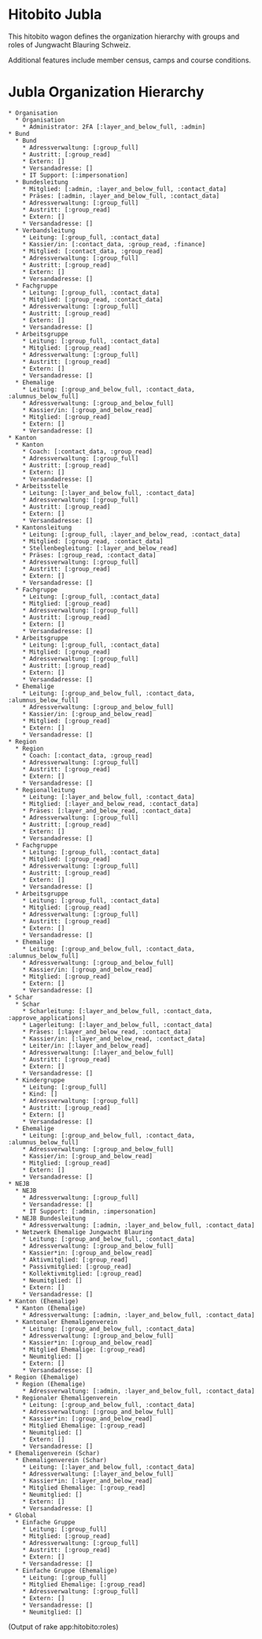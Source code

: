 # Hitobito Jubla

This hitobito wagon defines the organization hierarchy with groups and roles of Jungwacht Blauring Schweiz.

Additional features include member census, camps and course conditions.


# Jubla Organization Hierarchy

<!-- roles:start -->
    * Organisation
      * Organisation
        * Administrator: 2FA [:layer_and_below_full, :admin]
    * Bund
      * Bund
        * Adressverwaltung: [:group_full]
        * Austritt: [:group_read]
        * Extern: []
        * Versandadresse: []
        * IT Support: [:impersonation]
      * Bundesleitung
        * Mitglied: [:admin, :layer_and_below_full, :contact_data]
        * Präses: [:admin, :layer_and_below_full, :contact_data]
        * Adressverwaltung: [:group_full]
        * Austritt: [:group_read]
        * Extern: []
        * Versandadresse: []
      * Verbandsleitung
        * Leitung: [:group_full, :contact_data]
        * Kassier/in: [:contact_data, :group_read, :finance]
        * Mitglied: [:contact_data, :group_read]
        * Adressverwaltung: [:group_full]
        * Austritt: [:group_read]
        * Extern: []
        * Versandadresse: []
      * Fachgruppe
        * Leitung: [:group_full, :contact_data]
        * Mitglied: [:group_read, :contact_data]
        * Adressverwaltung: [:group_full]
        * Austritt: [:group_read]
        * Extern: []
        * Versandadresse: []
      * Arbeitsgruppe
        * Leitung: [:group_full, :contact_data]
        * Mitglied: [:group_read]
        * Adressverwaltung: [:group_full]
        * Austritt: [:group_read]
        * Extern: []
        * Versandadresse: []
      * Ehemalige
        * Leitung: [:group_and_below_full, :contact_data, :alumnus_below_full]
        * Adressverwaltung: [:group_and_below_full]
        * Kassier/in: [:group_and_below_read]
        * Mitglied: [:group_read]
        * Extern: []
        * Versandadresse: []
    * Kanton
      * Kanton
        * Coach: [:contact_data, :group_read]
        * Adressverwaltung: [:group_full]
        * Austritt: [:group_read]
        * Extern: []
        * Versandadresse: []
      * Arbeitsstelle
        * Leitung: [:layer_and_below_full, :contact_data]
        * Adressverwaltung: [:group_full]
        * Austritt: [:group_read]
        * Extern: []
        * Versandadresse: []
      * Kantonsleitung
        * Leitung: [:group_full, :layer_and_below_read, :contact_data]
        * Mitglied: [:group_read, :contact_data]
        * Stellenbegleitung: [:layer_and_below_read]
        * Präses: [:group_read, :contact_data]
        * Adressverwaltung: [:group_full]
        * Austritt: [:group_read]
        * Extern: []
        * Versandadresse: []
      * Fachgruppe
        * Leitung: [:group_full, :contact_data]
        * Mitglied: [:group_read]
        * Adressverwaltung: [:group_full]
        * Austritt: [:group_read]
        * Extern: []
        * Versandadresse: []
      * Arbeitsgruppe
        * Leitung: [:group_full, :contact_data]
        * Mitglied: [:group_read]
        * Adressverwaltung: [:group_full]
        * Austritt: [:group_read]
        * Extern: []
        * Versandadresse: []
      * Ehemalige
        * Leitung: [:group_and_below_full, :contact_data, :alumnus_below_full]
        * Adressverwaltung: [:group_and_below_full]
        * Kassier/in: [:group_and_below_read]
        * Mitglied: [:group_read]
        * Extern: []
        * Versandadresse: []
    * Region
      * Region
        * Coach: [:contact_data, :group_read]
        * Adressverwaltung: [:group_full]
        * Austritt: [:group_read]
        * Extern: []
        * Versandadresse: []
      * Regionalleitung
        * Leitung: [:layer_and_below_full, :contact_data]
        * Mitglied: [:layer_and_below_read, :contact_data]
        * Präses: [:layer_and_below_read, :contact_data]
        * Adressverwaltung: [:group_full]
        * Austritt: [:group_read]
        * Extern: []
        * Versandadresse: []
      * Fachgruppe
        * Leitung: [:group_full, :contact_data]
        * Mitglied: [:group_read]
        * Adressverwaltung: [:group_full]
        * Austritt: [:group_read]
        * Extern: []
        * Versandadresse: []
      * Arbeitsgruppe
        * Leitung: [:group_full, :contact_data]
        * Mitglied: [:group_read]
        * Adressverwaltung: [:group_full]
        * Austritt: [:group_read]
        * Extern: []
        * Versandadresse: []
      * Ehemalige
        * Leitung: [:group_and_below_full, :contact_data, :alumnus_below_full]
        * Adressverwaltung: [:group_and_below_full]
        * Kassier/in: [:group_and_below_read]
        * Mitglied: [:group_read]
        * Extern: []
        * Versandadresse: []
    * Schar
      * Schar
        * Scharleitung: [:layer_and_below_full, :contact_data, :approve_applications]
        * Lagerleitung: [:layer_and_below_full, :contact_data]
        * Präses: [:layer_and_below_read, :contact_data]
        * Kassier/in: [:layer_and_below_read, :contact_data]
        * Leiter/in: [:layer_and_below_read]
        * Adressverwaltung: [:layer_and_below_full]
        * Austritt: [:group_read]
        * Extern: []
        * Versandadresse: []
      * Kindergruppe
        * Leitung: [:group_full]
        * Kind: []
        * Adressverwaltung: [:group_full]
        * Austritt: [:group_read]
        * Extern: []
        * Versandadresse: []
      * Ehemalige
        * Leitung: [:group_and_below_full, :contact_data, :alumnus_below_full]
        * Adressverwaltung: [:group_and_below_full]
        * Kassier/in: [:group_and_below_read]
        * Mitglied: [:group_read]
        * Extern: []
        * Versandadresse: []
    * NEJB
      * NEJB
        * Adressverwaltung: [:group_full]
        * Versandadresse: []
        * IT Support: [:admin, :impersonation]
      * NEJB Bundesleitung
        * Adressverwaltung: [:admin, :layer_and_below_full, :contact_data]
      * Netzwerk Ehemalige Jungwacht Blauring
        * Leitung: [:group_and_below_full, :contact_data]
        * Adressverwaltung: [:group_and_below_full]
        * Kassier*in: [:group_and_below_read]
        * Aktivmitglied: [:group_read]
        * Passivmitglied: [:group_read]
        * Kollektivmitglied: [:group_read]
        * Neumitglied: []
        * Extern: []
        * Versandadresse: []
    * Kanton (Ehemalige)
      * Kanton (Ehemalige)
        * Adressverwaltung: [:admin, :layer_and_below_full, :contact_data]
      * Kantonaler Ehemaligenverein
        * Leitung: [:group_and_below_full, :contact_data]
        * Adressverwaltung: [:group_and_below_full]
        * Kassier*in: [:group_and_below_read]
        * Mitglied Ehemalige: [:group_read]
        * Neumitglied: []
        * Extern: []
        * Versandadresse: []
    * Region (Ehemalige)
      * Region (Ehemalige)
        * Adressverwaltung: [:admin, :layer_and_below_full, :contact_data]
      * Regionaler Ehemaligenverein
        * Leitung: [:group_and_below_full, :contact_data]
        * Adressverwaltung: [:group_and_below_full]
        * Kassier*in: [:group_and_below_read]
        * Mitglied Ehemalige: [:group_read]
        * Neumitglied: []
        * Extern: []
        * Versandadresse: []
    * Ehemaligenverein (Schar)
      * Ehemaligenverein (Schar)
        * Leitung: [:layer_and_below_full, :contact_data]
        * Adressverwaltung: [:layer_and_below_full]
        * Kassier*in: [:layer_and_below_read]
        * Mitglied Ehemalige: [:group_read]
        * Neumitglied: []
        * Extern: []
        * Versandadresse: []
    * Global
      * Einfache Gruppe
        * Leitung: [:group_full]
        * Mitglied: [:group_read]
        * Adressverwaltung: [:group_full]
        * Austritt: [:group_read]
        * Extern: []
        * Versandadresse: []
      * Einfache Gruppe (Ehemalige)
        * Leitung: [:group_full]
        * Mitglied Ehemalige: [:group_read]
        * Adressverwaltung: [:group_full]
        * Extern: []
        * Versandadresse: []
        * Neumitglied: []

(Output of rake app:hitobito:roles)
<!-- roles:end -->